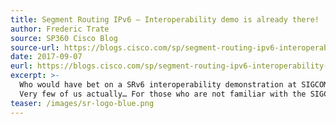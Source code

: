 ```yaml
---
title: Segment Routing IPv6 – Interoperability demo is already there!
author: Frederic Trate
source: SP360 Cisco Blog
source-url: https://blogs.cisco.com/sp/segment-routing-ipv6-interoperability-demo-is-already-there
date: 2017-09-07
eurl: https://blogs.cisco.com/sp/segment-routing-ipv6-interoperability-demo-is-already-there
excerpt: >-
  Who would have bet on a SRv6 interoperability demonstration at SIGCOMM 2017 conference this summer?
  Very few of us actually… For those who are not familiar with the SIGCOMM 2017 conference, this is a highly respected conference where key networking innovations and orientations are being discussed every year by leading vendors, major web and service providers, and academic researchers.
teaser: /images/sr-logo-blue.png
---
```

